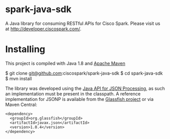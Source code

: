 # spark-java-sdk
A Java library for consuming RESTful APIs for Cisco Spark.  Please visit us at http://developer.ciscospark.com/.

# Installing
This project is compiled with Java 1.8 and [Apache Maven](https://maven.apache.org/)

  $ git clone git@github.com:ciscospark/spark-java-sdk
  $ cd spark-java-sdk
  $ mvn install

The library was developed using the [Java API for JSON Processing](http://www.oracle.com/technetwork/articles/java/json-1973242.html), 
as such an implementation must be present in the classpath.  A reference implementation for JSONP is available from the 
[Glassfish project](http://search.maven.org/remotecontent?filepath=org/glassfish/javax.json/1.0.4/javax.json-1.0.4.jar) or via 
Maven Central:

    <dependency>
      <groupId>org.glassfish</groupId>
      <artifactId>javax.json</artifactId>
      <version>1.0.4</version>
    </dependency>
